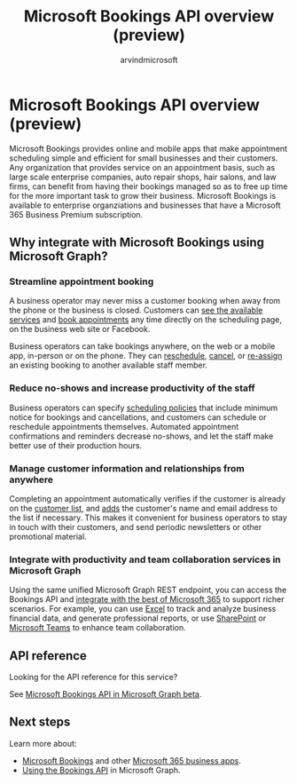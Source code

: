 ﻿---
title: "Microsoft Bookings API overview (preview)"
description: "Microsoft Bookings provides online and mobile apps that make appointment scheduling simple and efficient for organization and their users and customers."
author: "arvindmicrosoft"
localization_priority: Priority
ms.prod: "bookings"
ms.custom: scenarios:getting-started
---

# Microsoft Bookings API overview (preview)

Microsoft Bookings provides online and mobile apps that make appointment scheduling simple and efficient for small businesses and their customers. Any organization that provides service on an appointment basis, such as large scale enterprise companies, auto repair shops, hair salons, and law firms, can benefit from having their bookings managed so as to free up time for the more important task to grow their business. Microsoft Bookings is available to enterprise organziations and businesses that have a Microsoft 365 Business Premium subscription.

## Why integrate with Microsoft Bookings using Microsoft Graph?

### Streamline appointment booking

A business operator may never miss a customer booking when away from the phone or the business is closed. Customers can [see the available services](/graph/api/bookingbusiness-list-services?view=graph-rest-beta) and [book appointments](/graph/api/bookingbusiness-post-appointments?view=graph-rest-beta) any time directly on the scheduling page, on the business web site or Facebook. 

Business operators can take bookings anywhere, on the web or a mobile app, in-person or on the phone. They can [reschedule](/graph/api/bookingappointment-update?view=graph-rest-beta), [cancel](/graph/api/bookingappointment-cancel?view=graph-rest-beta), or [re-assign](/graph/api/bookingappointment-update?view=graph-rest-beta) an existing booking to another available staff member. 

### Reduce no-shows and increase productivity of the staff

Business operators can specify [scheduling policies](/graph/api/resources/bookingschedulingpolicy?view=graph-rest-beta) that include minimum notice for bookings and cancellations, and customers can schedule or reschedule appointments themselves. Automated appointment confirmations and reminders decrease no-shows, and let the staff make better use of their production hours. 

### Manage customer information and relationships from anywhere

Completing an appointment automatically verifies if the customer is already on the [customer list](/graph/api/bookingbusiness-list-customers?view=graph-rest-beta), and [adds](/graph/api/bookingbusiness-post-customers?view=graph-rest-beta) the customer's name and email address to the list if necessary. This makes it convenient for business operators to stay in touch with their customers, and send periodic newsletters or other promotional material.

### Integrate with productivity and team collaboration services in Microsoft Graph

Using the same unified Microsoft Graph REST endpoint, you can access the Bookings API and [integrate with the best of Microsoft 365](overview-major-services.md) to support richer scenarios. For example, you can use [Excel](excel-concept-overview.md#generate-reports-and-analyze-results) to track and analyze business financial data, and generate professional reports, or use [SharePoint](sharepoint-concept-overview.md) or [Microsoft Teams](teams-concept-overview.md) to enhance team collaboration.

## API reference

Looking for the API reference for this service?

See [Microsoft Bookings API in Microsoft Graph beta](/graph/api/resources/booking-api-overview?view=graph-rest-beta).

## Next steps

Learn more about:

- [Microsoft Bookings](https://support.office.com/article/Publish-your-business-calendar-online-with-Microsoft-Bookings-47403d64-a067-4754-9ae9-00157244c27d) and other [Microsoft 365 business apps](https://support.office.com/article/manage-your-business-apps-in-the-business-center-47eca808-cf96-42ba-83e8-55daf18e49dc?ui=en-US&rs=en-US&ad=US).
- [Using the Bookings API](/graph/api/resources/booking-api-overview?view=graph-rest-beta) in Microsoft Graph.
